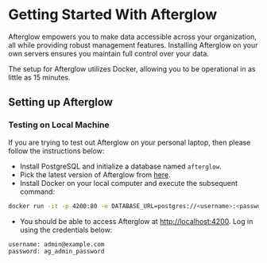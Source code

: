 # Getting Started With Afterglow

Afterglow empowers you to make data accessible across your organization, all while providing robust management features. Installing Afterglow on your own servers ensures you maintain full control over your data.

The setup for Afterglow utilizes Docker, allowing you to be operational in as little as 15 minutes.

## Setting up Afterglow

### Testing on Local Machine

If you are trying to test out Afterglow on your personal laptop, then please follow the instructions below:

- Install PostgreSQL and initialize a database named `afterglow`.
- Pick the latest version of Afterglow from [here](https://hub.docker.com/r/adityau/afterglow/tags).
- Install Docker on your local computer and execute the subsequent command:

```bash
docker run -it -p 4200:80 -e DATABASE_URL=postgres://<username>:<password>@host.docker.internal:5432/afterglow  adityau/afterglow:<latest-version>
```

- You should be able to access Afterglow at [http://localhost:4200](http://localhost:4200).
  Log in using the credentials below:

```
username: admin@example.com
password: ag_admin_password
```
